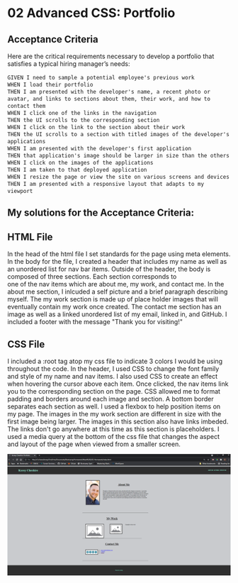 # 02 Advanced CSS: Portfolio

## Acceptance Criteria

Here are the critical requirements necessary to develop a portfolio that satisfies a typical hiring manager’s needs:

```
GIVEN I need to sample a potential employee's previous work
WHEN I load their portfolio
THEN I am presented with the developer's name, a recent photo or avatar, and links to sections about them, their work, and how to contact them
WHEN I click one of the links in the navigation
THEN the UI scrolls to the corresponding section
WHEN I click on the link to the section about their work
THEN the UI scrolls to a section with titled images of the developer's applications
WHEN I am presented with the developer's first application
THEN that application's image should be larger in size than the others
WHEN I click on the images of the applications
THEN I am taken to that deployed application
WHEN I resize the page or view the site on various screens and devices
THEN I am presented with a responsive layout that adapts to my viewport
```


## My solutions for the Acceptance Criteria:

## HTML File

In the head of the html file I set standards for the page using meta elements. 
In the body for the file, I created a header that includes my name as well as an unordered
list for nav bar items.
Outside of the header, the body is composed of three sections. Each section corresponds to  
one of the nav items which are about me, my work, and contact me. 
In the about me section, I inlcuded a self picture and a brief paragraph describing myself. 
The my work section is made up of place holder images that will eventually contain my work once created.
The contact me section has an image as well as a linked unordered list of my email, linked in, and GitHub. 
I included a footer with the message "Thank you for visiting!"

## CSS File

I included a :root tag atop my css file to indicate 3 colors I would be using throughout the code.
In the header, I used CSS to change the font family and style of my name and nav items. 
I also used CSS to create an effect when hovering the cursor above each item. Once clicked,
the nav items link you to the corresponding section on the page. 
CSS allowed me to format padding and borders around each image and section. A bottom border 
separates each section as well. I used a flexbox to help position items on my page.
The images in the my work section are different in size with the first image being larger.
The images in this section also have links imbeded. The links don't go anywhere at this time as this 
section is placeholders. 
I used a media query at the bottom of the css file that changes the aspect and layout of the page when 
viewed from a smaller screen. 

![screenshot of my webpage](./Assets/images/screenshot.png)
